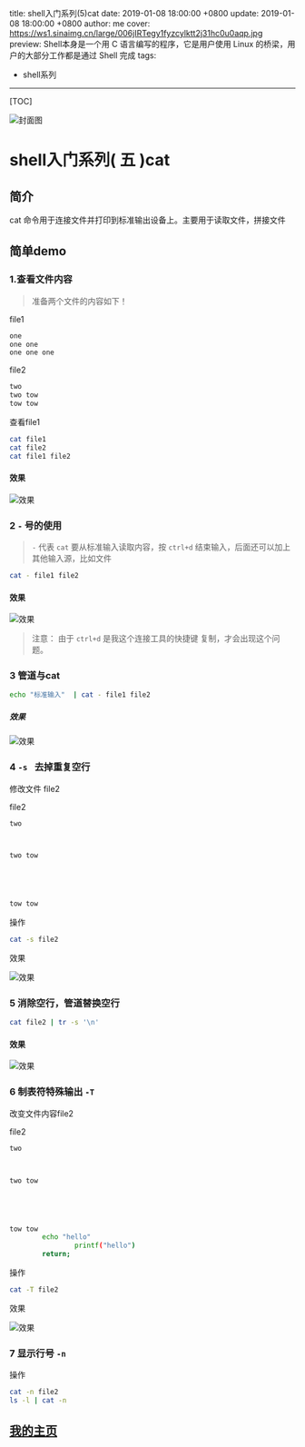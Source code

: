 title: shell入门系列(5)cat
date: 2019-01-08 18:00:00 +0800
update: 2019-01-08 18:00:00 +0800
author: me
cover: https://ws1.sinaimg.cn/large/006jIRTegy1fyzcylktt2j31hc0u0aqp.jpg
preview:  Shell本身是一个用 C 语言编写的程序，它是用户使用 Linux 的桥梁，用户的大部分工作都是通过 Shell 完成
tags:

  - shell系列

---

[TOC]

![封面图](https://ws1.sinaimg.cn/large/006jIRTegy1fyzcylktt2j31hc0u0aqp.jpg)

# shell入门系列( 五 )cat

## 简介

cat 命令用于连接文件并打印到标准输出设备上。主要用于读取文件，拼接文件

## 简单demo

### 1.查看文件内容

> 准备两个文件的内容如下！

file1

```bash
one
one one
one one one
```

file2

```bash
two
two tow
tow tow
```

查看file1

```bash
cat file1
cat file2
cat file1 file2
```

#### 效果

![效果](https://ws1.sinaimg.cn/large/006jIRTegy1fyzda96ql7g30ig0abaad.gif)

###  2 `-` 号的使用

> `-` 代表 `cat` 要从标准输入读取内容，按 `ctrl+d` 结束输入，后面还可以加上其他输入源，比如文件

```bash
cat - file1 file2
```

#### 效果

![效果](https://ws1.sinaimg.cn/large/006jIRTegy1fyzdicfm4cg30ig0ab74f.gif)

> 注意： 由于 `ctrl+d` 是我这个连接工具的快捷键 复制，才会出现这个问题。

### 3 管道与cat

```bash
echo "标准输入"  | cat - file1 file2
```

##### 效果

![效果](https://ws1.sinaimg.cn/large/006jIRTegy1fyzephyyylg30ig0abt8q.gif)

### 4 `-s ` 去掉重复空行

修改文件 file2

file2

```bash
two



two tow





tow tow
```

操作

```bash
cat -s file2
```

效果

![效果](https://ws1.sinaimg.cn/large/006jIRTegy1fyzeqlbo4ug30ig0abq2w.gif)

### 5 消除空行，管道替换空行

```bash
cat file2 | tr -s '\n'
```

#### 效果

![效果](https://ws1.sinaimg.cn/large/006jIRTegy1fyzern6sbeg30ig0abglm.gif)

### 6 制表符特殊输出 `-T`

改变文件内容file2

file2

```bash
two



two tow





tow tow
        echo "hello"
                printf("hello")
        return;
```

操作

```bash
cat -T file2
```

效果

![效果](https://ws1.sinaimg.cn/large/006jIRTegy1fyzeveksm6g30ig0abdfu.gif)

### 7 显示行号 `-n`

操作

```bash
cat -n file2
ls -l | cat -n 
```

## [我的主页](https://suveng.github.io/blog/)